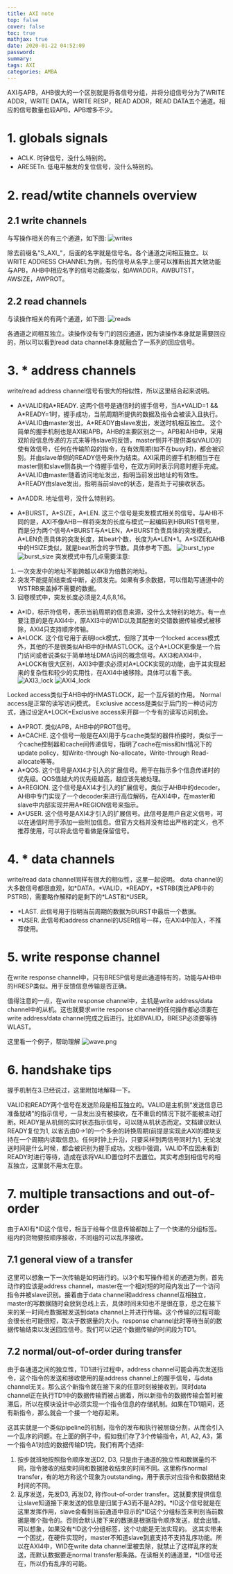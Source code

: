 ```yaml
---
title: AXI note
top: false
cover: false
toc: true
mathjax: true
date: 2020-01-22 04:52:09
password:
summary:
tags: AXI
categories: AMBA
---
```


AXI与APB，AHB很大的一个区别就是将各信号分组，并将分组信号分为了WRITE ADDR，WRITE DATA，WRITE RESP，READ ADDR，READ DATA五个通道。相应的信号数量也较APB，APB增多不少。
<!--- more --->

# 1. globals signals
* ACLK. 时钟信号，没什么特别的。
* ARESETn. 低电平触发的复位信号，没什么特别的。

# 2. read/wtite channels overview
## 2.1 write channels
与写操作相关的有三个通道，如下图:
![writes](writes.png)

除去前缀名"S_AXI\_"，后面的名字就是信号名。各个通道之间相互独立。以WRITE ADDRESS CHANNEL为例，有的信号从名字上便可以推断出其大致功能与APB，AHB中相应名字的信号功能类似，如AWADDR，AWBUTST，AWSIZE，AWPROT。

## 2.2 read channels
与读操作相关的有两个通道，如下图:
![reads](reads.png)

各通道之间相互独立。读操作没有专门的回应通道，因为读操作本身就是需要回应的，所以可以看到read data channel本身就融合了一系列的回应信号。

# 3. * address channels
write/read address channel信号有很大的相似性，所以这里结合起来说明。
* A\*VALID和A\*READY. 这两个信号是通信时的握手信号，当A\*VALID=1 && A\*READY=1时，握手成功，当前周期所提供的数据及指令会被读入且执行。A\*VALID由master发出，A\*READY由slave发出，发送时机相互独立。
这个简单的握手机制也是AXI和APB，AHB的主要区别之一。APB和AHB中，采用双阶段信息传递的方式来等待slave的反馈，master侧并不提供类似VALID的使有效信号，任何在传输阶段的指令，在有效周期(如不在busy时)，都会被识别。并由slave单侧的READY信号来作为结束。AXI采用的握手机制相当于在master侧和slave侧各执一个待握手信号，在双方同时表示同意时握手完成。
A\*VALID由master随着访问地址发出，指明当前发出地址的有效性。
A\*READY由slave发出，指明当前slave的状态，是否处于可接收状态。

* A*ADDR. 地址信号，没什么特别的。

* A\*BURST，A\*SIZE，A\*LEN. 这三个信号是突发模式相关的信号。与AHB不同的是，AXI不像AHB一样将突发的长度与模式一起编码到HBURST信号里，而是分为两个信号A\*BURST与A\*LEN，A\*BURST负责具体的突发模式，A\*LEN负责具体的突发长度，其beat个数，长度为A\*LEN+1。A\*SIZE和AHB中的HSIZE类似，就是beat所含的字节数。具体参考下图。
![burst_type](burst_type.png)
![burst_size](burst_size.png)
突发模式中有几点需要注意:
1. 一次突发中的地址不能跨越以4KB为倍数的地址。
2. 突发不能提前结束或中断，必须发完。如果有多余数据，可以借助写通道中的WSTRB来盖掉不需要的数据。
3. 回卷模式中，突发长度必须是2,4,6,8,16。

* A\*ID，标示符信号，表示当前周期的信息来源，没什么太特别的地方。有一点要注意的是在AXI4中，原AXI3中的WID以及其配套的交错数据传输模式被移除，AXI4只支持顺序传输。
* A\*LOCK. 这个信号用于表明lock模式，但除了其中一个locked access模式外，其他的不是很类似AHB中的HMASTLOCK。这个A\*LOCK更像是一个后门访问或者说类似于简单地址DMA访问的概念信号。AXI3和AXI4中，A\*LOCK有很大区别，AXI3中要求必须对A\*LOCK实现的功能，由于其实现起来的复杂性和较少的实用性，在AXI4中被移除。具体可以看下表。
![AXI3_lock](AXI3_lock.png)
![AXI4_lock](AXI4_lock.png)

Locked access类似于AHB中的HMASTLOCK，起一个互斥锁的作用。
Normal access是正常的读写访问模式。
Exclusive access是类似于后门的一种访问方式，通过设定A\*LOCK=Exclusive access来开辟一个专有的读写访问机会。

* A\*PROT. 类似APB，AHB中的PROT信号。
* A\*CACHE. 这个信号一般是在AXI用于与cache类型的器件桥接时，类似于一个cache控制器和cache间传递信号，指明了cache在miss和hit情况下的update policy，如Write-through No-allocate，Write-through Read-allocate等等。
* A\*QOS. 这个信号是AXI4才引入的扩展信号。用于在指示多个信息传递时的优先级。QOS值越大的优先级越高，越应该先被处理。
* A\*REGION. 这个信号是AXI4才引入的扩展信号。类似于AHB中的decoder。AHB中专门实现了一个decoder来进行高位解码，在AXI4中，在master和slave中内部实现并用A\*REGION信号来指示。
* A\*USER. 这个信号是AXI4才引入的扩展信号。此信号是用户自定义信号，可以在通信时用于添加一些附加信息。但官方文档并没有给出严格的定义，也不推荐使用，可以将此信号看做是保留信号。


# 4. * data channels
write/read data channel同样有很大的相似性，这里一起说明。
data channel的大多数信号都很直观，如\*DATA，\*VALID，\*READY，\*STRB(类比APB中的PSTRB)，需要略作解释的是剩下的\*LAST和\*USER。

* \*LAST. 此信号用于指明当前周期的数据为BURST中最后一个数据。
* \*USER. 此信号和address channel的USER信号一样，在AXI4中加入，不推荐使用。


# 5. write response channel
在write response channel中，只有BRESP信号是此通道特有的，功能与AHB中的HRESP类似。用于反馈信息传输是否正确。

值得注意的一点，在write response channel中，主机是write address/data channel中的从机。这也就要求write response channel的任何操作都必须要在write address/data channel完成之后进行。比如BVALID，BRESP必须要等待WLAST。

这里看一个例子，帮助理解
![wave.png](wave.png)


# 6. handshake tips
握手机制在3.已经说过，这里附加地解释一下。

VALID和READY两个信号在发送阶段是相互独立的。VALID是主机侧“发送信息已准备就绪”的指示信号，一旦发出没有被接收，在不重启的情况下就不能被主动打断。READY是从机侧的实时状态指示信号，可以随从机状态而定。文档建议默认READY复位为1, 以省去由0->1的一个多余的转换周期(前提是实现此AXI的模块支持在一个周期内读取信息)。任何时钟上升沿，只要采样到两信号同时为1, 无论发送时间是什么时候，都会被识别为握手成功。文档中强调，VALID不应因未看到READY时进行等待，造成在该将VALID置位时不去置位。其实考虑到相信号的相互独立，这里就不用太在意。

# 7. multiple transactions and out-of-order
由于AXI有\*ID这个信号，相当于给每个信息传输都加上了一个快递的分组标签。组内的货物要按顺序接收，不同组的可以乱序接收。

## 7.1 general view of a transfer
这里可以想象一下一次传输是如何进行的。以3个和写操作相关的通道为例，首先动作的应该是address channel，master在一个相对短的时段内发出了一个访问指令并被slave识别。接着由于data channel和address channel互相独立，master的写数据随时会放到总线上去，具体时间未知也不是很在意，总之在接下来的某一时间点数据被发送到data channel上并进行传输。这个传输的过程可能会很长也可能很短，取决于数据量的大小。response channel此时等待当前的数据传输结束以发送回应信号。我们可以记这个数据传输的时间段为TD1。

## 7.2 normal/out-of-order during transfer
由于各通道之间的独立性，TD1进行过程中，address channel可能会再次发送指令，这个指令的发送和接收使用的是address channel上的握手信号，与data channel无关。那么这个新指令就在接下来的任意时刻被接收到，同时data channel正在执行TD1中的数据传输而被占据着，所以新指令的数据传输会暂时被滞后，所以在模块设计中必须实现一个指令信息的存储机制。如果在TD1期间，还有新指令，那么就会一个接一个地存起来。

这其实就是一个类似pipeline的机制，指令的发布和执行被层级分割，从而会引入一个乱序的问题。在上面的例子中，假如我们存了3个传输指令，A1, A2, A3，第一个指令A1对应的数据传输D1完，我们有两个选择:
1. 按步就班地按照指令顺序发送D2, D3, 只是由于通道的独立性和数据量的不同，指令接收的结束时间和数据接收结束的时间不同。这里称作normal transfer，有的地方称这个现象为outstanding，用于表示对应指令和数据结束时间的不同。
2. 乱序发送，先发D3, 再发D2, 称作out-of-order transfer。这就要求提供信息让slave知道接下来发送的信息是归属于A3而不是A2的。\*ID这个信号就是在这里发挥作用，slave会看到当前通道中显示的\*ID这个分组标签来判别当前数据是哪个指令的。否则会默认接下来的数据是根据指令顺序发送，就会出错。可以想象，如果没有\*ID这个分组标签，这个功能是无法实现的。
这其实带来一个困扰，在硬件实现时，master不知道slave到底支持不支持乱序功能。所以在AXI4中，WID在write data channel里被去除，就禁止了这样乱序的发送，而默认数据要走normal transfer那条路。在读相关的通道里，\*ID信号还在，所以仍有乱序的可能。
